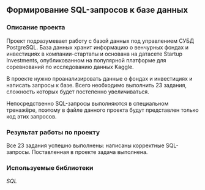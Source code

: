 ## Формирование SQL-запросов к базе данных

### Описание проекта
Проект подразумевает работу с базой данных под управлением СУБД PostgreSQL. База данных хранит информацию о венчурных фондах и инвестициях в компании-стартапы и основана на датасете Startup Investments, опубликованном на популярной платформе для соревнований по исследованию данных Kaggle.

В проекте нужно проанализировать данные о фондах и инвестициях и написать запросы к базе. Всего необходимо выполнить 23 задания, сложность которых будет постепенно увеличиваться.

Непосредственно SQL-запросы выполняются в специальном тренажёре, поэтому в файле данного проекта будут представлен только код этих запросов.

### Результат работы по проекту
Все 23 задания успешно выполнены: написаны корректные SQL-запросы. Поставленная в проекте задача выполнена.

### Используемые библиотеки
*SQL*